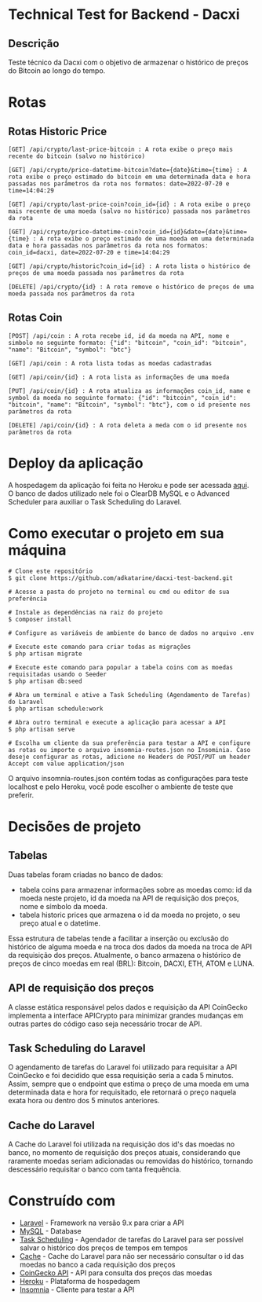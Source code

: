 # Technical Test for Backend - Dacxi

## Descrição
Teste técnico da Dacxi com o objetivo de armazenar o histórico de preços do Bitcoin ao longo do tempo.

# Rotas

## Rotas Historic Price
```
[GET] /api/crypto/last-price-bitcoin : A rota exibe o preço mais recente do bitcoin (salvo no histórico)

[GET] /api/crypto/price-datetime-bitcoin?date={date}&time={time} : A rota exibe o preço estimado do bitcoin em uma determinada data e hora passadas nos parâmetros da rota nos formatos: date=2022-07-20 e time=14:04:29

[GET] /api/crypto/last-price-coin?coin_id={id} : A rota exibe o preço mais recente de uma moeda (salvo no histórico) passada nos parâmetros da rota

[GET] /api/crypto/price-datetime-coin?coin_id={id}&date={date}&time={time} : A rota exibe o preço estimado de uma moeda em uma determinada data e hora passadas nos parâmetros da rota nos formatos: coin_id=dacxi, date=2022-07-20 e time=14:04:29

[GET] /api/crypto/historic?coin_id={id} : A rota lista o histórico de preços de uma moeda passada nos parâmetros da rota

[DELETE] /api/crypto/{id} : A rota remove o histórico de preços de uma moeda passada nos parâmetros da rota
```

## Rotas Coin
```
[POST] /api/coin : A rota recebe id, id da moeda na API, nome e simbolo no seguinte formato: {"id": "bitcoin", "coin_id": "bitcoin", "name": "Bitcoin", "symbol": "btc"}

[GET] /api/coin : A rota lista todas as moedas cadastradas

[GET] /api/coin/{id} : A rota lista as informações de uma moeda

[PUT] /api/coin/{id} : A rota atualiza as informações coin_id, name e symbol da moeda no seguinte formato: {"id": "bitcoin", "coin_id": "bitcoin", "name": "Bitcoin", "symbol": "btc"}, com o id presente nos parâmetros da rota

[DELETE] /api/coin/{id} : A rota deleta a meda com o id presente nos parâmetros da rota
```


# Deploy da aplicação
A hospedagem da aplicação foi feita no Heroku e pode ser acessada [aqui](https://crypto-historic-price.herokuapp.com). O banco de dados utilizado nele foi o ClearDB MySQL e o Advanced Scheduler para auxiliar o Task Scheduling do Laravel.

# Como executar o projeto em sua máquina

```
# Clone este repositório
$ git clone https://github.com/adkatarine/dacxi-test-backend.git

# Acesse a pasta do projeto no terminal ou cmd ou editor de sua preferência

# Instale as dependências na raiz do projeto
$ composer install

# Configure as variáveis de ambiente do banco de dados no arquivo .env

# Execute este comando para criar todas as migrações
$ php artisan migrate

# Execute este comando para popular a tabela coins com as moedas requisitadas usando o Seeder
$ php artisan db:seed

# Abra um terminal e ative a Task Scheduling (Agendamento de Tarefas) do Laravel
$ php artisan schedule:work

# Abra outro terminal e execute a aplicação para acessar a API
$ php artisan serve

# Escolha um cliente da sua preferência para testar a API e configure as rotas ou importe o arquivo insomnia-routes.json no Insominia. Caso deseje configurar as rotas, adicione no Headers de POST/PUT um header Accept com value application/json
```
O arquivo insomnia-routes.json contém todas as configurações para teste localhost e pelo Heroku, você pode escolher o ambiente de teste que preferir.

# Decisões de projeto

## Tabelas
Duas tabelas foram criadas no banco de dados:
* tabela coins para armazenar informações sobre as moedas como: id da moeda neste projeto, id da moeda na API de requisição dos preços, nome e símbolo da moeda.
* tabela historic prices que armazena o id da moeda no projeto, o seu preço atual e o datetime.

Essa estrutura de tabelas tende a facilitar a inserção ou exclusão do histórico de alguma moeda e na troca dos dados da moeda na troca de API da requisição dos preços. Atualmente, o banco armazena o histórico de preços de cinco moedas em real (BRL): Bitcoin, DACXI, ETH, ATOM e LUNA.

## API de requisição dos preços
A classe estática responsável pelos dados e requisição da API CoinGecko implementa a interface APICrypto para minimizar grandes mudanças em outras partes do código caso seja necessário trocar de API.

## Task Scheduling do Laravel
O agendamento de tarefas do Laravel foi utilizado para requisitar a API CoinGecko e foi decidido que essa requisição seria a cada 5 minutos. Assim, sempre que o endpoint que estima o preço de uma moeda em uma determinada data e hora for requisitado, ele retornará o preço naquela exata hora ou dentro dos 5 minutos anteriores.

## Cache do Laravel
A Cache do Laravel foi utilizada na requisição dos id's das moedas no banco, no momento de requisição dos preços atuais, considerando que raramente moedas seriam adicionadas ou removidas do histórico, tornando descessário requisitar o banco com tanta frequência.


# Construído com

* [Laravel](https://laravel.com) - Framework na versão 9.x para criar a API
* [MySQL](https://www.mysql.com) - Database
* [Task Scheduling](https://laravel.com/docs/9.x/scheduling#running-the-scheduler-locally) - Agendador de tarefas do Laravel para ser possível salvar o histórico dos preços de tempos em tempos
* [Cache](https://laravel.com/docs/9.x/cache) - Cache do Laravel para não ser necessário consultar o id das moedas no banco a cada requisição dos preços
* [CoinGecko API](https://www.coingecko.com/en/api/documentation) - API para consulta dos preços das moedas
* [Heroku](https://dashboard.heroku.com) - Plataforma de hospedagem
* [Insomnia](https://insomnia.rest) - Cliente para testar a API
